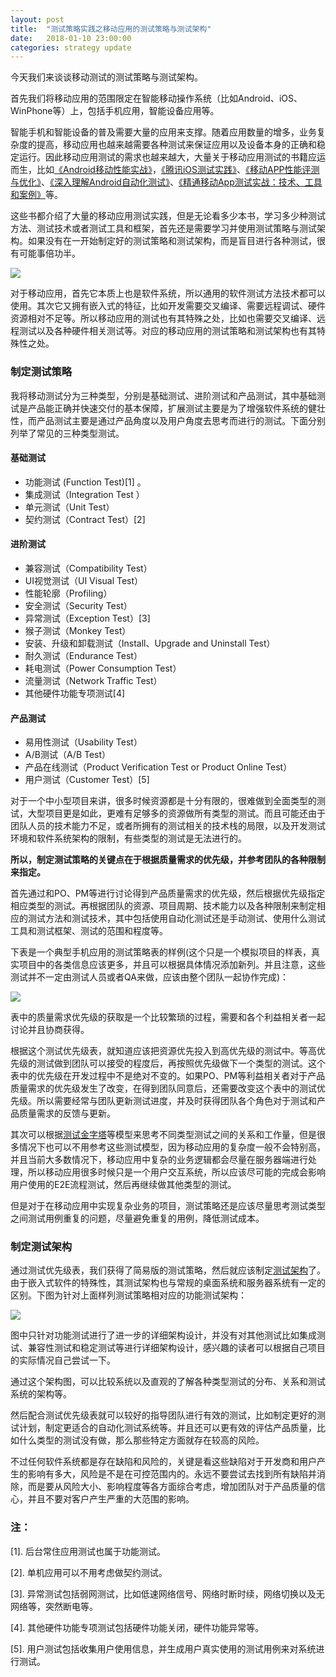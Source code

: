```yaml
---
layout: post
title:  "测试策略实践之移动应用的测试策略与测试架构"
date:   2018-01-10 23:00:00
categories: strategy update
---
```


今天我们来谈谈移动测试的测试策略与测试架构。

首先我们将移动应用的范围限定在智能移动操作系统（比如Android、iOS、WinPhone等）上，包括手机应用，智能设备应用等。

智能手机和智能设备的普及需要大量的应用来支撑。随着应用数量的增多，业务复杂度的提高，移动应用也越来越需要各种测试来保证应用以及设备本身的正确和稳定运行。因此移动应用测试的需求也越来越大，大量关于移动应用测试的书籍应运而生，比如[《Android移动性能实战》](https://item.jd.com/12174702.html)，[《腾讯iOS测试实践》](https://item.jd.com/12216946.html)、[《移动APP性能评测与优化》](https://item.jd.com/11728332.html)、[《深入理解Android自动化测试》](https://item.jd.com/11824622.html)、[《精通移动App测试实战：技术、工具和案例》](https://item.jd.com/10214278697.html)等。


这些书都介绍了大量的移动应用测试实践，但是无论看多少本书，学习多少种测试方法、测试技术或者测试工具和框架，首先还是需要学习并使用测试策略与测试架构。如果没有在一开始制定好的测试策略和测试架构，而是盲目进行各种测试，很有可能事倍功半。

![](http://insights.thoughtworks.cn/wp-content/uploads/2018/01/0.jpeg)

对于移动应用，首先它本质上也是软件系统，所以通用的软件测试方法技术都可以使用。其次它又拥有嵌入式的特征，比如开发需要交叉编译、需要远程调试、硬件资源相对不足等。所以移动应用的测试也有其特殊之处，比如也需要交叉编译、远程测试以及各种硬件相关测试等。对应的移动应用的测试策略和测试架构也有其特殊性之处。

### 制定测试策略

我将移动测试分为三种类型，分别是基础测试、进阶测试和产品测试，其中基础测试是产品能正确并快速交付的基本保障，扩展测试主要是为了增强软件系统的健壮性，而产品测试主要是通过产品角度以及用户角度去思考而进行的测试。下面分别列举了常见的三种类型测试。

#### 基础测试

* 功能测试 (Function Test)[1] 。
* 集成测试（Integration Test ）
* 单元测试（Unit Test）
* 契约测试（Contract Test）[2]

#### 进阶测试
* 兼容测试（Compatibility Test）
* UI视觉测试（UI Visual Test）
* 性能轮廓（Profiling）
* 安全测试（Security Test）
* 异常测试（Exception Test）[3]
* 猴子测试（Monkey Test）
* 安装、升级和卸载测试（Install、Upgrade and Uninstall Test）
* 耐久测试（Endurance Test）
* 耗电测试（Power Consumption Test）
* 流量测试（Network Traffic Test）
* 其他硬件功能专项测试[4]

#### 产品测试

* 易用性测试（Usability Test）
* A/B测试（A/B Test）
* 产品在线测试（Product Verification Test or Product Online Test）
* 用户测试（Customer Test）[5]

对于一个中小型项目来讲，很多时候资源都是十分有限的，很难做到全面类型的测试，大型项目更是如此，更难有足够多的资源做所有类型的测试。而且可能还由于团队人员的技术能力不足，或者所拥有的测试相关的技术栈的局限，以及开发测试环境和软件系统架构的限制，有些类型的测试是无法进行的。

**所以，制定测试策略的关键点在于根据质量需求的优先级，并参考团队的各种限制来指定。**

首先通过和PO、PM等进行讨论得到产品质量需求的优先级，然后根据优先级指定相应类型的测试。再根据团队的资源、项目周期、技术能力以及各种限制来制定相应的测试方法和测试技术，其中包括使用自动化测试还是手动测试、使用什么测试工具和测试框架、测试的范围和程度等。

下表是一个典型手机应用的测试策略表的样例(这个只是一个模拟项目的样表，真实项目中的各类信息应该更多，并且可以根据具体情况添加新列。并且注意，这些测试并不一定由测试人员或者QA来做，应该由整个团队一起协作完成)：

![](http://insights.thoughtworks.cn/wp-content/uploads/2018/01/testing-strategy.png)

表中的质量需求优先级的获取是一个比较繁琐的过程，需要和各个利益相关者一起讨论并且协商获得。

根据这个测试优先级表，就知道应该把资源优先投入到高优先级的测试中。等高优先级的测试做到团队可以接受的程度后，再按照优先级做下一个类型的测试。这个表中的优先级在开发过程中不是绝对不变的。如果PO、PM等利益相关者对于产品质量需求的优先级发生了改变，在得到团队同意后，还需要改变这个表中的测试优先级。所以需要经常与团队更新测试进度，并及时获得团队各个角色对于测试和产品质量需求的反馈与更新。

其次可以根据[测试金字塔](https://martinfowler.com/bliki/TestPyramid.html)等模型来思考不同类型测试之间的关系和工作量，但是很多情况下也可以不用参考这些测试模型，因为移动应用的复杂度一般不会特别高，并且当前大多数情况下，移动应用中复杂的业务逻辑都会尽量在服务器端进行处理，所以移动应用很多时候只是一个用户交互系统，所以应该尽可能的完成会影响用户使用的E2E流程测试，然后再继续做其他类型的测试。

但是对于在移动应用中实现复杂业务的项目，测试策略还是应该尽量思考测试类型之间测试用例重复的问题，尽量避免重复的用例，降低测试成本。

### 制定测试架构

通过测试优先级表，我们获得了简易版的测试策略，然后就应该制定[测试架构](http://insights.thoughtworks.cn/from-strategy-to-architecture/)了。由于嵌入式软件的特殊性，其测试架构也与常规的桌面系统和服务器系统有一定的区别。下图为针对上面样列测试策略相对应的功能测试架构：

![](http://insights.thoughtworks.cn/wp-content/uploads/2018/01/Test-architecture.png)

图中只针对功能测试进行了进一步的详细架构设计，并没有对其他测试比如集成测试、兼容性测试和稳定测试等进行详细架构设计，感兴趣的读者可以根据自己项目的实际情况自己尝试一下。

通过这个架构图，可以比较系统以及直观的了解各种类型测试的分布、关系和测试系统的架构等。

然后配合测试优先级表就可以较好的指导团队进行有效的测试，比如制定更好的测试计划，制定更适合的自动化测试系统等。并且还可以更有效的评估产品质量，比如什么类型的测试没有做，那么那些特定方面就存在较高的风险。

不过任何软件系统都是存在缺陷和风险的，关键是看这些缺陷对于开发商和用户产生的影响有多大，风险是不是在可控范围内的。永远不要尝试去找到所有缺陷并消除，而是要从风险大小、影响程度等各方面综合考虑，增加团队对于产品质量的信心，并且不要对客户产生严重的大范围的影响。

### 注：

[1]. 后台常住应用测试也属于功能测试。

[2]. 单机应用可以不用考虑做契约测试。

[3]. 异常测试包括弱网测试，比如低速网络信号、网络时断时续，网络切换以及无网络等，突然断电等。

[4]. 其他硬件功能专项测试包括硬件功能关闭，硬件功能异常等。

[5]. 用户测试包括收集用户使用信息，并生成用户真实使用的测试用例来对系统进行测试。